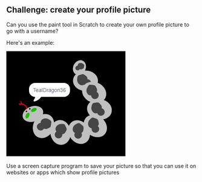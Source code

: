## Challenge: create your profile picture

Can you use the paint tool in Scratch to create your own profile picture to go with a username?

Here's an example:

![example of a profile picture](images/usernames-picture.png)

Use a screen capture program to save your picture so that you can use it on websites or apps which show profile pictures

